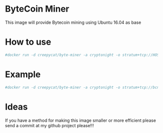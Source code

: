 # ByteCoin Miner

This image will provide Bytecoin mining using Ubuntu 16.04 as base

# How to use
````bash
#docker run -d creepycat/byte-miner -a cryptonight -o stratum+tcp://HOST:PORT -u EMAIL -p x --threads NUMBER
````
# Example
````bash 
#docker run -d creepycat/byte-miner -a cryptonight -o stratum+tcp://bcn.pool.net:5555 -u email@test.com -p x --threads 2
````

# Ideas

If you have a method for making this image smaller or more efficient please send a commit at my github project please!!!

